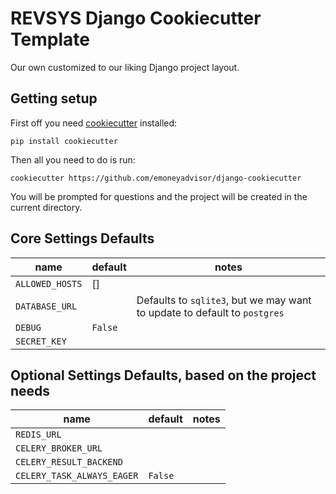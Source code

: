 # REVSYS Django Cookiecutter Template

Our own customized to our liking Django project layout.

## Getting setup

First off you need [cookiecutter](https://github.com/audreyr/cookiecutter) installed:

```shell
pip install cookiecutter
```

Then all you need to do is run:

```shell
cookiecutter https://github.com/emoneyadvisor/django-cookiecutter
```

You will be prompted for questions and the project will be created in the
current directory.

## Core Settings Defaults

| name            | default | notes                                                                     |
| --------------- | ------- | ------------------------------------------------------------------------- |
| `ALLOWED_HOSTS` | []      |                                                                           |
| `DATABASE_URL`  |         | Defaults to `sqlite3`, but we may want to update to default to `postgres` |
| `DEBUG`         | `False` |                                                                           |
| `SECRET_KEY`    |         |                                                                           |

## Optional Settings Defaults, based on the project needs

| name                       | default | notes |
| -------------------------- | ------- | ----- |
| `REDIS_URL`                |         |       |
| `CELERY_BROKER_URL`        |         |       |
| `CELERY_RESULT_BACKEND`    |         |       |
| `CELERY_TASK_ALWAYS_EAGER` | `False` |       |
